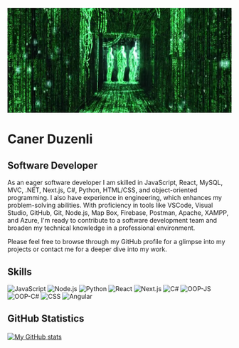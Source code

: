 ![coder](assets/coder.jpeg "coder")

# Caner Duzenli

## Software Developer 

As an eager software developer I am skilled in JavaScript, React, MySQL, MVC, .NET, Next.js, C#, Python, HTML/CSS, and object-oriented programming. I also have experience in engineering, which enhances my problem-solving abilities. With proficiency in tools like VSCode, Visual Studio, GitHub, Git, Node.js, Map Box, Firebase, Postman, Apache, XAMPP, and Azure, I'm ready to contribute to a software development team and broaden my technical knowledge in
a professional environment.

Please feel free to browse through my GitHub profile for a glimpse into my projects or contact me for a deeper dive into my work.

## Skills
![JavaScript](https://img.shields.io/badge/code-JavaScript-informational?style=for-the-badge&logo=javascript&logoColor=white&color=51be8d)
![Node.js](https://img.shields.io/badge/code-Node.js-informational?style=for-the-badge&logo=node.js&logoColor=white&color=51be8d)
![Python](https://img.shields.io/badge/code-Python-informational?style=for-the-badge&logo=python&logoColor=white&color=51be8d)
![React](https://img.shields.io/badge/code-React-informational?style=for-the-badge&logo=react&logoColor=white&color=51be8d)
![Next.js](https://img.shields.io/badge/code-Next.js-informational?style=for-the-badge&logo=next.js&logoColor=white&color=51be8d)
![C#](https://img.shields.io/badge/code-CSharp-informational?style=for-the-badge&logo=csharp&logoColor=white&color=51be8d)
![OOP-JS](https://img.shields.io/badge/concept-OOP_JS-informational?style=for-the-badge&logo=javascript&logoColor=white&color=51be8d)
![OOP-C#](https://img.shields.io/badge/concept-OOP_CSharp-informational?style=for-the-badge&logo=csharp&logoColor=white&color=51be8d)
![CSS](https://img.shields.io/badge/web-CSS-informational?style=for-the-badge&logo=css3&logoColor=white&color=51be8d)
![Angular](https://img.shields.io/badge/web-Angular-informational?style=for-the-badge&logo=angular&logoColor=white&color=51be8d)

## GitHub Statistics

<a href="https://github.com/canerduzenli">
  <img height="205px" align="center" src="https://github-readme-stats.vercel.app/api?username=canerduzenli&theme=vue&show_icons=true" alt="My GitHub stats" />
</a>

